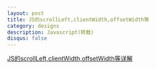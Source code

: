 ```yaml
---
layout: post
title: JS的scrollLeft,clientWidth,offsetWidth等
category: designs
description: Javascript(转载)
disqus: false
---
```


[JS的scrollLeft,clientWidth,offsetWidth等详解](http://www.wotui.net/wotui/news/show.asp?id=2332&pid=125)